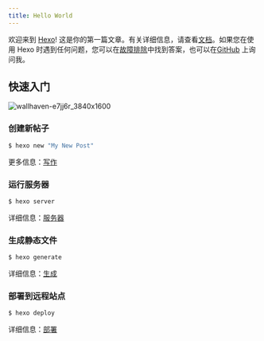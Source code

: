 ```yaml
---
title: Hello World
---
```

欢迎来到 [Hexo](https://hexo.io/)! 这是你的第一篇文章。有关详细信息，请查看[文档](https://hexo.io/docs/)。如果您在使用 Hexo 时遇到任何问题，您可以在[故障排除](https://hexo.io/docs/troubleshooting.html)中找到答案，也可以在[GitHub](https://github.com/hexojs/hexo/issues) 上询问我。

## 快速入门

![wallhaven-e7jj6r_3840x1600](https://cdn.jsdelivr.net/gh/flono/img/blog/wallhaven-e7jj6r_3840x1600.png)

### 创建新帖子

``` bash
$ hexo new "My New Post"
```

更多信息：[写作](https://hexo.io/docs/writing.html)

### 运行服务器

``` bash
$ hexo server
```

详细信息：[服务器](https://hexo.io/docs/server.html)

### 生成静态文件

``` bash
$ hexo generate
```

详细信息：[生成](https://hexo.io/docs/generating.html)

### 部署到远程站点

``` bash
$ hexo deploy
```

详细信息：[部署](https://hexo.io/docs/one-command-deployment.html)
